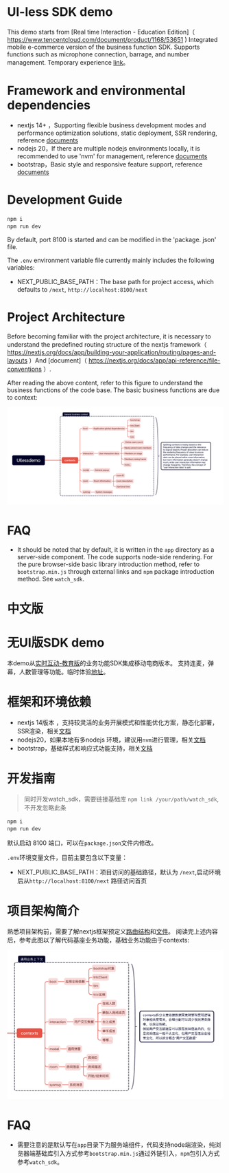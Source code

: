 # UI-less SDK demo


This demo starts from [Real time Interaction - Education Edition]（ https://www.tencentcloud.com/document/product/1168/53651 ) Integrated mobile e-commerce version of the business function SDK.
Supports functions such as microphone connection, barrage, and number management. Temporary experience [link](https://dev-class.qcloudclass.com/next/)。


# Framework and environmental dependencies
- nextjs 14+ ，Supporting flexible business development modes and performance optimization solutions, static deployment, SSR rendering, reference [documents](https://nextjs.org/docs)
- nodejs 20，If there are multiple nodejs environments locally, it is recommended to use 'nvm' for management, reference [documents](https://github.com/nvm-sh/nvm)
- bootstrap，Basic style and responsive feature support, reference [documents](https://getbootstrap.com/docs/5.3/getting-started/introduction/)

# Development Guide

```bash
npm i
npm run dev
```
By default, port 8100 is started and can be modified in the 'package. json' file.


The ` .env ` environment variable file currently mainly includes the following variables:

- NEXT_PUBLIC_BASE_PATH：The base path for project access, which defaults to `/next`, `http://localhost:8100/next`

# Project Architecture

Before becoming familiar with the project architecture, it is necessary to understand the predefined routing structure of the nextjs framework（ https://nextjs.org/docs/app/building-your-application/routing/pages-and-layouts ）And [document]（ https://nextjs.org/docs/app/api-reference/file-conventions ）.

After reading the above content, refer to this figure to understand the business functions of the code base. The basic business functions are due to context:

<img src='docs/contexts-en.png' />


# FAQ

- It should be noted that by default, it is written in the `app` directory as a server-side component. The code supports node-side rendering. For the pure browser-side basic library introduction method, refer to `bootstrap.min.js` through external links and `npm` package introduction method. See `watch_sdk`.
















# 中文版


# 无UI版SDK demo
本demo从[实时互动-教育版](https://cloud.tencent.com/product/lcic)的业务功能SDK集成移动电商版本。
支持连麦，弹幕，人数管理等功能。临时体验[地址](https://dev-class.qcloudclass.com/next/)。


# 框架和环境依赖
- nextjs 14版本 ，支持较灵活的业务开展模式和性能优化方案，静态化部署，SSR渲染，相关[文档](https://nextjs.org/docs)
- nodejs20，如果本地有多nodejs 环境，建议用`nvm`进行管理，相关[文档](https://github.com/nvm-sh/nvm)
- bootstrap，基础样式和响应式功能支持，相关[文档](https://getbootstrap.com/docs/5.3/getting-started/introduction/)

# 开发指南
> 同时开发watch_sdk，需要链接基础库 `npm link /your/path/watch_sdk`,不开发忽略此条

```bash
npm i
npm run dev
```
默认启动 8100 端口，可以在`package.json`文件内修改。

`.env`环境变量文件，目前主要包含以下变量：

- NEXT_PUBLIC_BASE_PATH：项目访问的基础路径，默认为 `/next`,启动环境后从`http://localhost:8100/next` 路径访问首页

# 项目架构简介

熟悉项目架构前，需要了解nextjs框架预定义[路由结构](https://nextjs.org/docs/app/building-your-application/routing/pages-and-layouts)和[文件](https://nextjs.org/docs/app/api-reference/file-conventions)。
阅读完上述内容后，参考此图以了解代码基座业务功能，基础业务功能由于contexts:

<img src='docs/contexts.png' />


# FAQ

- 需要注意的是默认写在`app`目录下为服务端组件，代码支持node端渲染，纯浏览器端基础库引入方式参考`bootstrap.min.js`通过外链引入，`npm`包引入方式参考`watch_sdk`。

